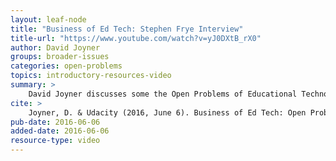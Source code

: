 ```yaml
---
layout: leaf-node
title: "Business of Ed Tech: Stephen Frye Interview"
title-url: "https://www.youtube.com/watch?v=yJ0DXtB_rX0"
author: David Joyner
groups: broader-issues
categories: open-problems
topics: introductory-resources-video
summary: >
    David Joyner discusses some the Open Problems of Educational Technology.
cite: >
    Joyner, D. & Udacity (2016, June 6). Business of Ed Tech: Open Problems Introductory Video. Retrieved from https://www.youtube.com/watch?v=yJ0DXtB_rX0
pub-date: 2016-06-06
added-date: 2016-06-06
resource-type: video
---
```

